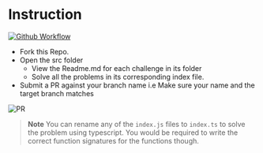 # Instruction

[![Github Workflow](https://github.com/decadevs/mini-challenges-4/workflows/create-branch/badge.svg)](https://github.com/decadevs/mini-challenges-4/actions)

- Fork this Repo.
- Open the src folder
  - View the Readme.md for each challenge in its folder
  - Solve all the problems in its corresponding index file.
- Submit a PR against your branch name i.e Make sure your name and the target branch matches

![PR](./PR.png)

> **Note**
> You can rename any of the `index.js` files to `index.ts` to solve the problem using typescript.
> You would be required to write the correct function signatures for the functions though.
